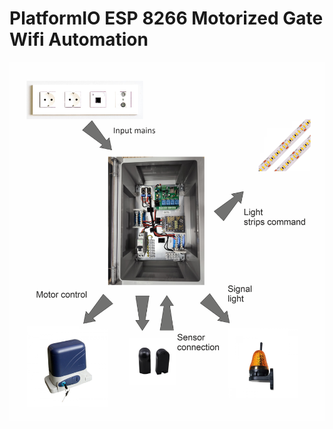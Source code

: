 # PlatformIO ESP 8266 Motorized Gate Wifi Automation

![Automation box image](https://github.com/tinel-c/PlatformIO_ESP8266_Second_gate_automation/blob/main/img/Gate_automation.png?raw=true)
